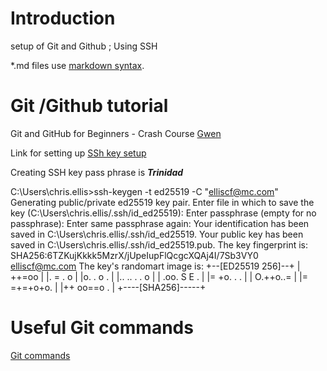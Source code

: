 # Introduction

setup of Git and Github ; Using SSH

*.md files use [markdown syntax](https://www.markdownguide.org/basic-syntax/).

# Git /Github tutorial

Git and GitHub for Beginners - Crash Course [Gwen](https://www.youtube.com/watch?v=RGOj5yH7evk)


Link for setting up [SSh key setup](https://docs.github.com/en/authentication/connecting-to-github-with-ssh/adding-a-new-ssh-key-to-your-github-account)

Creating SSH key pass phrase is ***Trinidad***


C:\Users\chris.ellis>ssh-keygen -t ed25519 -C "elliscf@mc.com"
Generating public/private ed25519 key pair.
Enter file in which to save the key (C:\Users\chris.ellis/.ssh/id_ed25519):
Enter passphrase (empty for no passphrase):
Enter same passphrase again:
Your identification has been saved in C:\Users\chris.ellis/.ssh/id_ed25519.
Your public key has been saved in C:\Users\chris.ellis/.ssh/id_ed25519.pub.
The key fingerprint is:
SHA256:6TZKujKkkk5MzrX/jUpeIupFlQcgcXQAj4I/7Sb3VY0 elliscf@mc.com
The key's randomart image is:
+--[ED25519 256]--+
| ++=oo           |
|. = . o          |
|o. . o .         |
|.. .. .  . o     |
| .oo.   S E .    |
|= +o.  . .       |
| O.++o..=        |
|= =+=+o+o.       |
|++ oo==o .       |
+----[SHA256]-----+

# Useful Git commands

[Git commands](https://www.loginradius.com/blog/async/git-commands/)

